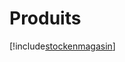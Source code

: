 # Produits

[!include[stockenmagasin](produits.stockenmagasin.autogen.md)]




























































































